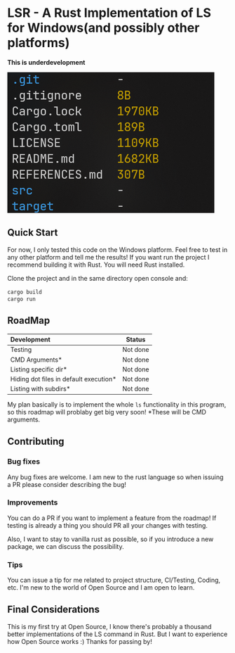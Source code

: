 # LSR - A Rust Implementation of LS for Windows(and possibly other platforms)

**This is underdevelopment**

![Screenshots of lsr](screenshot.png)

## Quick Start

For now, I only tested this code on the Windows platform. Feel free to test in any other platform and tell me the results!
If you want run the project I recommend building it with Rust.
You will need Rust installed.

Clone the project and in the same directory open console and:

```console
cargo build
cargo run
```

## RoadMap

| Development | Status |
| :--- | :----: |
| Testing | Not done |
| CMD Arguments* | Not done |
| Listing specific dir* | Not done |
| Hiding dot files in default execution* | Not done |
| Listing with subdirs* | Not done |

My plan basically is to implement the whole ``ls`` functionality in this program, so this roadmap will problaby get big very soon!
*These will be CMD arguments.

## Contributing

### Bug fixes

Any bug fixes are welcome. I am new to the rust language so when issuing a PR please consider describing the bug!


### Improvements

You can do a PR if you want to implement a feature from the roadmap! If testing is already a thing you should PR all your changes with testing.

Also, I want to stay to vanilla rust as possible, so if you introduce a new package, we can discuss the possibility.

### Tips

You can issue a tip for me related to project structure, CI/Testing, Coding, etc. I'm new to the world of Open Source and I am open to learn.

## Final Considerations

This is my first try at Open Source, I know there's probably a thousand better implementations of the LS command in Rust. But I want to experience how Open Source works :) Thanks for passing by!
